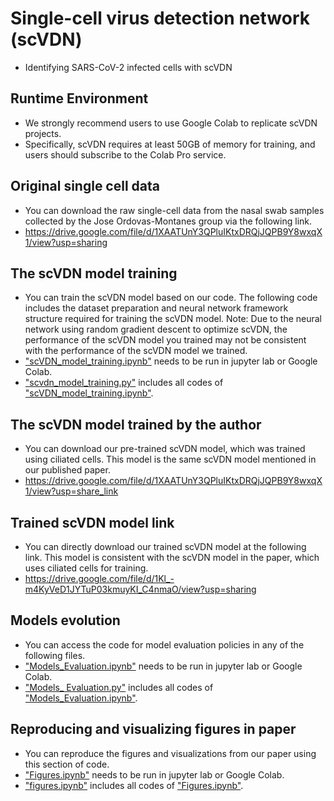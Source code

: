 # Single-cell virus detection network (scVDN)
* Identifying SARS-CoV-2 infected cells with scVDN

## Runtime Environment
* We strongly recommend users to use Google Colab to replicate scVDN projects. 
* Specifically, scVDN requires at least 50GB of memory for training, and users should subscribe to the Colab Pro service.

## Original single cell data
* You can download the raw single-cell data from the nasal swab samples collected by the Jose Ordovas-Montanes group via the following link.
* https://drive.google.com/file/d/1XAATUnY3QPluIKtxDRQjJQPB9Y8wxqX1/view?usp=sharing

## The scVDN model training
* You can train the scVDN model based on our code. The following code includes the dataset preparation and neural network framework structure required for training the scVDN model. Note: Due to the neural network using random gradient descent to optimize scVDN, the performance of the scVDN model you trained may not be consistent with the performance of the scVDN model we trained.
* <u>"scVDN_model_training.ipynb"</u> needs to be run in jupyter lab or Google Colab.
* <u>"scvdn_model_training.py"</u> includes all codes of <u>"scVDN_model_training.ipynb"</u>.

## The scVDN model trained by the author
* You can download our pre-trained scVDN model, which was trained using ciliated cells. This model is the same scVDN model mentioned in our published paper.
* https://drive.google.com/file/d/1XAATUnY3QPluIKtxDRQjJQPB9Y8wxqX1/view?usp=share_link


## Trained scVDN model link
* You can directly download our trained scVDN model at the following link. This model is consistent with the scVDN model in the paper, which uses ciliated cells for training.
* https://drive.google.com/file/d/1Kl_-m4KyVeD1JYTuP03kmuyKI_C4nmaO/view?usp=sharing

## Models evolution
* You can access the code for model evaluation policies in any of the following files. 
* <u>"Models_Evaluation.ipynb"</u> needs to be run in jupyter lab or Google Colab.
* <u>"Models_ Evaluation.py"</u> includes all codes of <u>"Models_Evaluation.ipynb"</u>.

## Reproducing and visualizing figures in paper
* You can reproduce the figures and visualizations from our paper using this section of code.
* <u>"Figures.ipynb"</u> needs to be run in jupyter lab or Google Colab.
* <u>"figures.ipynb"</u> includes all codes of <u>"Figures.ipynb"</u>.




